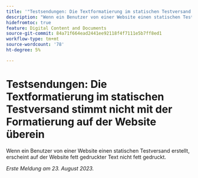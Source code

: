 ```yaml
---
title: '"Testsendungen: Die Textformatierung im statischen Testversand stimmt nicht mit der Formatierung auf der Website überein'
description: "Wenn ein Benutzer von einer Website einen statischen Testversand erstellt, erscheint auf der Website fett gedruckter Text nicht fett gedruckt."
hidefromtoc: true
feature: Digital Content and Documents
source-git-commit: 84a71f664ead2441ee92118f4f7111e5b7ff8ed1
workflow-type: tm+mt
source-wordcount: '78'
ht-degree: 5%

---
```



# Testsendungen: Die Textformatierung im statischen Testversand stimmt nicht mit der Formatierung auf der Website überein

<!--WF, WFP TOCs-->

Wenn ein Benutzer von einer Website einen statischen Testversand erstellt, erscheint auf der Website fett gedruckter Text nicht fett gedruckt.

_Erste Meldung am 23. August 2023._

